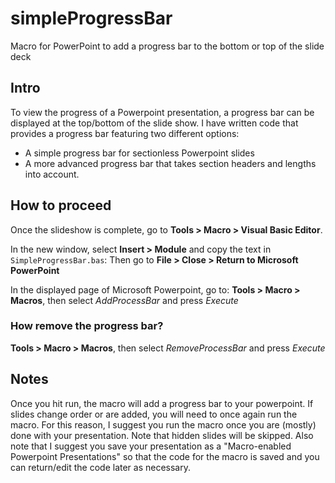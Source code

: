 # simpleProgressBar
Macro for PowerPoint to add a progress bar to the bottom or top of the slide deck

## Intro
To view the progress of a Powerpoint presentation, a progress bar can be displayed at the top/bottom of the slide show. I have written code that provides a progress bar featuring two different options:
- A simple progress bar for sectionless Powerpoint slides
- A more advanced progress bar that takes section headers and lengths into account. 

## How to proceed
Once the slideshow is complete, go to **Tools > Macro > Visual Basic Editor**. 

In the new window, select **Insert > Module** and copy the text in ```SimpleProgressBar.bas```: 
Then go to **File > Close > Return to Microsoft PowerPoint**

In the displayed page of Microsoft Powerpoint, go to:
**Tools > Macro > Macros**, then select *AddProcessBar* and press *Execute*

### How remove the progress bar?
**Tools > Macro > Macros**, then select *RemoveProcessBar* and press *Execute*

## Notes
Once you hit run, the macro will add a progress bar to your powerpoint. If slides change order or are added, you will need to once again run the macro. For this reason, I suggest you run the macro once you are (mostly) done with your presentation. Note that hidden slides will be skipped. Also note that I suggest you save your presentation as a "Macro-enabled Powerpoint Presentations" so that the code for the macro is saved and you can return/edit the code later as necessary.  
